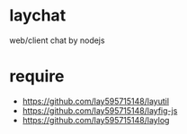 laychat
=======

web/client chat by nodejs

require
=======

- https://github.com/lay595715148/layutil
- https://github.com/lay595715148/layfig-js
- https://github.com/lay595715148/laylog
